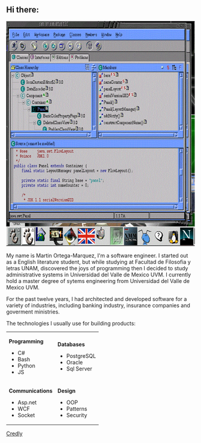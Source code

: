 ## Hi there:

<p>
<img src="images/vage.png" width="686" height="600" alt="">
</p>

My name is Martin Ortega-Marquez, I'm a software engineer.
I started out as a English literature student, but while studying at Facultad de Filosofia y letras UNAM, discovered the joys of programming then I decided
to study administrative systems in Universidad del Valle de Mexico UVM.
I currently hold a master degree of sytems engineering from Universidad del Valle de Mexico UVM.

For the past twelve years, I had architected and developed software for a variety of industries, including banking industry, insurance companies and goverment ministries.

The technologies I usually use for building products:
<table width="100%">
<tr>
<td>
<p align="Justify">
	<b>Programming</b>
	<ul>
		<li>C#</li>
		<li>Bash</li>
		<li>Python</li>
		<li>JS</li>
	</ul>
	</p>
</td>
<td>
<p align="justify">
<b>Databases</b>
	<ul>
		<li>PostgreSQL</li>
		<li>Oracle</li>
		<li>Sql Server</li>
	</ul>
</p>
</td>
</tr>
<tr>
<td>
<p align="justify">
	<b>Communications</b>
	<ul>
		<li>Asp.net</li>
		<li>WCF</li>
		<li>Socket</li>
	</ul>
	</p>
</td>
<td>
<p align="justify">
	<b>Design</b>
	<ul>
		<li>OOP</li>
		<li>Patterns</li>
		<li>Security</li>
	</ul>
</p>
</td>
</tr>
</table>

<a href="https://www.credly.com/users/martin-ortega-marquez">Credly</a>
<!--
**lynxestudio/lynxestudio** is a ✨ _special_ ✨ repository because its `README.md` (this file) appears on your GitHub profile.

Here are some ideas to get you started:
-->

